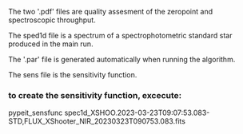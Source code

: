 The two '.pdf' files are quality assesment of the zeropoint and spectroscopic throughput.

The sped1d file is a spectrum of a spectrophotometric standard star produced in the main run.

The '.par' file is generated automatically when running the algorithm.

The sens file is the sensitivity function.

### to create the sensitivity function, excecute:

pypeit_sensfunc spec1d_XSHOO.2023-03-23T09\:07\:53.083-STD\,FLUX_XShooter_NIR_20230323T090753.083.fits


